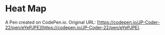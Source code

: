 # Heat Map

A Pen created on CodePen.io. Original URL: [https://codepen.io/JP-Coder-22/pen/eYePJPE](https://codepen.io/JP-Coder-22/pen/eYePJPE).


